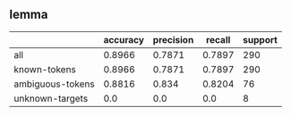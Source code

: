 
## lemma

|                  | accuracy | precision | recall | support |
|------------------|----------|-----------|--------|---------|
| all              | 0.8966   | 0.7871    | 0.7897 | 290     |
| known-tokens     | 0.8966   | 0.7871    | 0.7897 | 290     |
| ambiguous-tokens | 0.8816   | 0.834     | 0.8204 | 76      |
| unknown-targets  | 0.0      | 0.0       | 0.0    | 8       |


